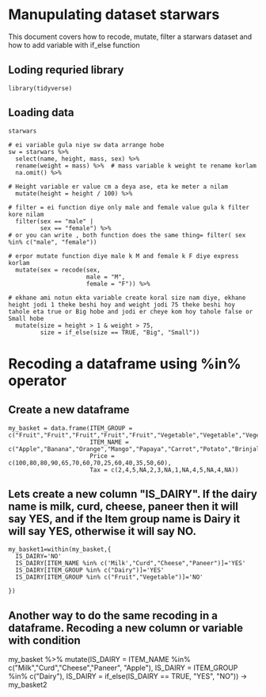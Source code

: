 
# Manupulating dataset starwars
This document covers how to recode, mutate, filter a starwars dataset and how to add variable with if_else function

## Loding requried library
```
library(tidyverse)
```
## Loading data
```
starwars
```


```
# ei variable gula niye sw data arrange hobe
sw = starwars %>%
  select(name, height, mass, sex) %>% 
  rename(weight = mass) %>%  # mass variable k weight te rename korlam
  na.omit() %>%
  
# Height variable er value cm a deya ase, eta ke meter a nilam
  mutate(height = height / 100) %>% 
  
# filter = ei function diye only male and female value gula k filter kore nilam  
  filter(sex == "male" |             
         sex == "female") %>%
# or you can write , both function does the same thing= filter( sex %in% c("male", "female"))
 
# erpor mutate function diye male k M and female k F diye express korlam 
  mutate(sex = recode(sex, 
                      male = "M",
                      female = "F")) %>%
  
# ekhane ami notun ekta variable create koral size nam diye, ekhane height jodi 1 theke beshi hoy and weight jodi 75 theke beshi hoy tahole eta true or Big hobe and jodi er cheye kom hoy tahole false or Small hobe
  mutate(size = height > 1 & weight > 75,
         size = if_else(size == TRUE, "Big", "Small"))
 ``` 
# Recoding a dataframe using %in% operator
## Create a new dataframe
```
my_basket = data.frame(ITEM_GROUP = c("Fruit","Fruit","Fruit","Fruit","Fruit","Vegetable","Vegetable","Vegetable","Vegetable","Dairy","Dairy","Dairy","Dairy","Dairy"), 
                       ITEM_NAME = c("Apple","Banana","Orange","Mango","Papaya","Carrot","Potato","Brinjal","Raddish","Milk","Curd","Cheese","Milk","Paneer"),
                       Price = c(100,80,80,90,65,70,60,70,25,60,40,35,50,60),
                       Tax = c(2,4,5,NA,2,3,NA,1,NA,4,5,NA,4,NA))
```

## Lets create a new column "IS_DAIRY". If the dairy name is milk, curd, cheese, paneer then it will say YES, and if the Item group name is Dairy it will say YES, otherwise it will say NO. 
```
my_basket1=within(my_basket,{
  IS_DAIRY='NO'
  IS_DAIRY[ITEM_NAME %in% c('Milk',"Curd","Cheese","Paneer")]='YES'
  IS_DAIRY[ITEM_GROUP %in% c("Dairy")]='YES'
  IS_DAIRY[ITEM_GROUP %in% c("Fruit","Vegetable")]='NO'
  
})
```
## Another way to do the same recoding in a dataframe. Recoding a new column or variable with condition
my_basket %>%
  mutate(IS_DAIRY = ITEM_NAME %in% c("Milk","Curd","Cheese","Paneer", "Apple"),
         IS_DAIRY = ITEM_GROUP %in% c("Dairy"),
         IS_DAIRY = if_else(IS_DAIRY == TRUE, "YES", "NO")) -> my_basket2
